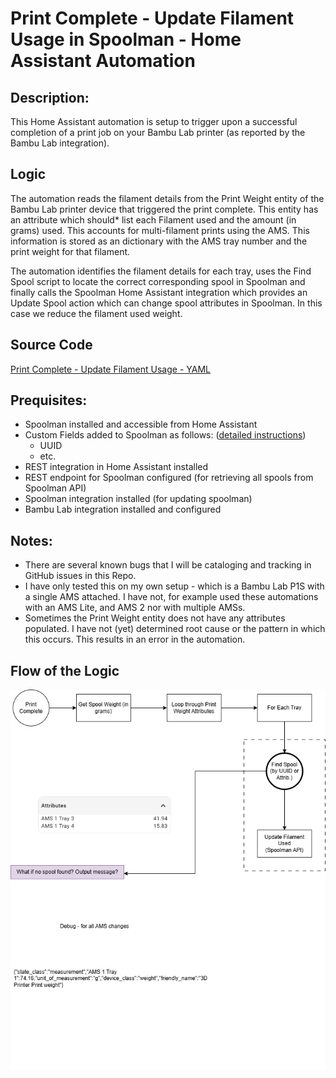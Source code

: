 # Print Complete - Update Filament Usage in Spoolman - Home Assistant Automation

## Description: 
This Home Assistant automation is setup to trigger upon a successful completion of a print job on your Bambu Lab printer (as reported by the Bambu Lab integration).

## Logic
The automation reads the filament details from the Print Weight entity of the Bambu Lab printer device that triggered the print complete. This entity has an attribute which should* list each Filament used and the amount (in grams) used. This accounts for multi-filament prints using the AMS. This information is stored as an dictionary with the AMS tray number and the print weight for that filament.

The automation identifies the filament details for each tray, uses the Find Spool script to locate the correct corresponding spool in Spoolman and finally calls the Spoolman Home Assistant integration which provides an Update Spool action which can change spool attributes in Spoolman. In this case we reduce the filament used weight.

## Source Code
[Print Complete - Update Filament Usage - YAML](../print_complete-update_filament_usage.yaml)

## Prequisites:
- Spoolman installed and accessible from Home Assistant
- Custom Fields added to Spoolman as follows: ([detailed instructions](spoolman_custom_fields.md))
  - UUID
  - etc.
- REST integration in Home Assistant installed
- REST endpoint for Spoolman configured (for retrieving all spools from Spoolman API)
- Spoolman integration installed (for updating spoolman)
- Bambu Lab integration installed and configured
 
## Notes:
- There are several known bugs that I will be cataloging and tracking in GitHub issues in this Repo.
- I have only tested this on my own setup - which is a Bambu Lab P1S with a single AMS attached. I have not, for example used these automations with an AMS Lite, and AMS 2 nor with multiple AMSs.
- Sometimes the Print Weight entity does not have any attributes populated. I have not (yet) determined root cause or the pattern in which this occurs. This results in an error in the automation.

## Flow of the Logic

![Flow Chart describing the Print Complete automation](../Bambu%20Printer%20Automations-Print%20Complete.png)
